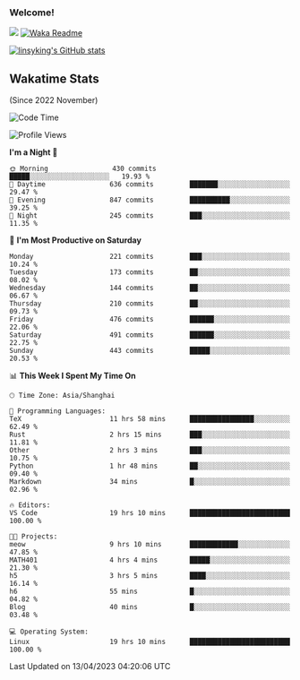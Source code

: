 ### Welcome!

![](https://visitor-badge.glitch.me/badge?page_id=linsyking.linsyking)
[![Waka Readme](https://github.com/linsyking/linsyking/actions/workflows/waka-readme.yml/badge.svg)](https://github.com/linsyking/linsyking/actions/workflows/waka-readme.yml)

[![linsyking's GitHub stats](https://github-readme-stats.vercel.app/api?username=linsyking&show_icons=true&theme=onedark)](https://github.com/anuraghazra/github-readme-stats)

## Wakatime Stats

(Since 2022 November)

<!--START_SECTION:waka-->
![Code Time](http://img.shields.io/badge/Code%20Time-296%20hrs%2019%20mins-blue)

![Profile Views](http://img.shields.io/badge/Profile%20Views-27-blue)

**I'm a Night 🦉** 

```text
🌞 Morning                430 commits         █████░░░░░░░░░░░░░░░░░░░░   19.93 % 
🌆 Daytime                636 commits         ███████░░░░░░░░░░░░░░░░░░   29.47 % 
🌃 Evening                847 commits         ██████████░░░░░░░░░░░░░░░   39.25 % 
🌙 Night                  245 commits         ███░░░░░░░░░░░░░░░░░░░░░░   11.35 % 
```
📅 **I'm Most Productive on Saturday** 

```text
Monday                   221 commits         ███░░░░░░░░░░░░░░░░░░░░░░   10.24 % 
Tuesday                  173 commits         ██░░░░░░░░░░░░░░░░░░░░░░░   08.02 % 
Wednesday                144 commits         ██░░░░░░░░░░░░░░░░░░░░░░░   06.67 % 
Thursday                 210 commits         ██░░░░░░░░░░░░░░░░░░░░░░░   09.73 % 
Friday                   476 commits         ██████░░░░░░░░░░░░░░░░░░░   22.06 % 
Saturday                 491 commits         ██████░░░░░░░░░░░░░░░░░░░   22.75 % 
Sunday                   443 commits         █████░░░░░░░░░░░░░░░░░░░░   20.53 % 
```


📊 **This Week I Spent My Time On** 

```text
🕑︎ Time Zone: Asia/Shanghai

💬 Programming Languages: 
TeX                      11 hrs 58 mins      ████████████████░░░░░░░░░   62.49 % 
Rust                     2 hrs 15 mins       ███░░░░░░░░░░░░░░░░░░░░░░   11.81 % 
Other                    2 hrs 3 mins        ███░░░░░░░░░░░░░░░░░░░░░░   10.75 % 
Python                   1 hr 48 mins        ██░░░░░░░░░░░░░░░░░░░░░░░   09.40 % 
Markdown                 34 mins             █░░░░░░░░░░░░░░░░░░░░░░░░   02.96 % 

🔥 Editors: 
VS Code                  19 hrs 10 mins      █████████████████████████   100.00 % 

🐱‍💻 Projects: 
meow                     9 hrs 10 mins       ████████████░░░░░░░░░░░░░   47.85 % 
MATH401                  4 hrs 4 mins        █████░░░░░░░░░░░░░░░░░░░░   21.30 % 
h5                       3 hrs 5 mins        ████░░░░░░░░░░░░░░░░░░░░░   16.14 % 
h6                       55 mins             █░░░░░░░░░░░░░░░░░░░░░░░░   04.82 % 
Blog                     40 mins             █░░░░░░░░░░░░░░░░░░░░░░░░   03.48 % 

💻 Operating System: 
Linux                    19 hrs 10 mins      █████████████████████████   100.00 % 
```


 Last Updated on 13/04/2023 04:20:06 UTC
<!--END_SECTION:waka-->
